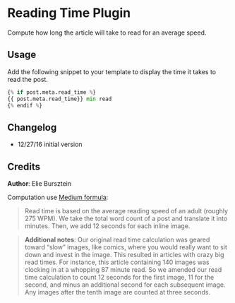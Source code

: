 # Reading Time Plugin

Compute how long the article will take to read for an average speed.

## Usage

Add the following snippet to your template to display the time it takes to read the post.

```python
{% if post.meta.read_time %}
{{ post.meta.read_time}} min read
{% endif %}
```

## Changelog

- 12/27/16 initial version

## Credits

**Author**: Elie Bursztein

Computation use [Medium formula](https://help.medium.com/hc/en-us/articles/214991667-Read-time):

>Read time is based on the average reading speed of an adult (roughly 275 WPM). We take the total word count of a post and translate it into minutes. Then, we add 12 seconds for each inline image.

>**Additional notes**: Our original read time calculation was geared toward “slow” images, like comics, where you would really want to sit down and invest in the image. This resulted in articles with crazy big read times. For instance, this article containing 140 images was clocking in at a whopping 87 minute read. So we amended our read time calculation to count 12 seconds for the first image, 11 for the second, and minus an additional second for each subsequent image. Any images after the tenth image are counted at three seconds.
